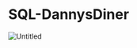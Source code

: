 # SQL-DannysDiner

![Untitled](https://github.com/eugenenguyn/SQL-DannysDiner/assets/134667107/f3e84d28-8842-461e-bbd4-227d3d429917)
